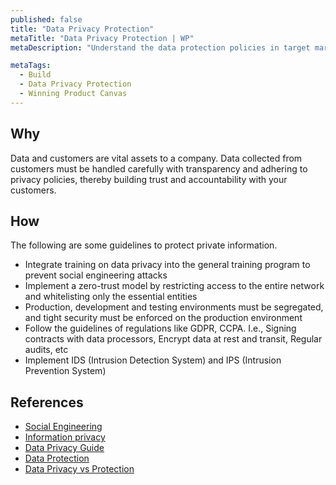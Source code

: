 ```yaml
---
published: false
title: "Data Privacy Protection"
metaTitle: "Data Privacy Protection | WP"
metaDescription: "Understand the data protection policies in target markets. Device strategies for data segregation and limiting access to production data."

metaTags:
  - Build
  - Data Privacy Protection
  - Winning Product Canvas
---
```


## Why
Data and customers are vital assets to a company.  Data collected from customers must be handled carefully with transparency and adhering to privacy policies, thereby building trust and accountability with your customers.

## How
The following are some guidelines to protect private information.

- Integrate training on data privacy into the general training program to prevent social engineering attacks
- Implement a zero-trust model by restricting access to the entire network and whitelisting only the essential entities
- Production, development and testing environments must be segregated, and tight security must be enforced on the production environment
- Follow the guidelines of regulations like GDPR, CCPA. I.e., Signing contracts with data processors, Encrypt data at rest and transit, Regular audits, etc
- Implement IDS (Intrusion Detection System) and IPS (Intrusion Prevention System)


## References
 
- [Social Engineering](https://en.wikipedia.org/wiki/Social_engineering_(security))
- [Information privacy](https://en.wikipedia.org/wiki/Information_privacy)
- [Data Privacy Guide](https://www.varonis.com/blog/data-privacy/)
- [Data Protection](https://privacyinternational.org/learning-topics/data-protection)
- [Data Privacy vs Protection](https://blog.ipswitch.com/data-privacy-vs-data-protection)
